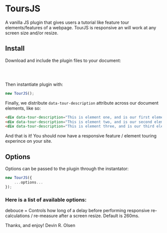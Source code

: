 # ToursJS

A vanilla JS plugin that gives users a tutorial like feature tour elements/features of a webpage. TourJS is responsive an will work at any screen size and/or resize.

## Install

Download and include the plugin files to your document:

<pre>
<script src="./path/to/downloaded/files/js-tours.js"></script>
</pre>

Then instantiate plugin with:
```javascript
new TourJS();
```

Finally, we distribute `data-tour-description` attribute across our document elements, like so:
```html
<div data-tour-description="This is element one, and is our first element.">Element One</div>
<div data-tour-description="This is element two, and is our second element.">Element Two</div>
<div data-tour-description="This is element three, and is our third element.">Element Three</div>
```

And that is it! 
You should now have a responsive feature / element touring experince on your site.

## Options
Options can be passed to the plugin through the instantator:
```javascript
new TourJS({
	...options...
});
```

### Here is a list of available options:

debouce = Controls how long of a delay before performing responsive re-calculations / re-measure after a screen resize. Default is 260ms.

Thanks, and enjoy!
Devin R. Olsen